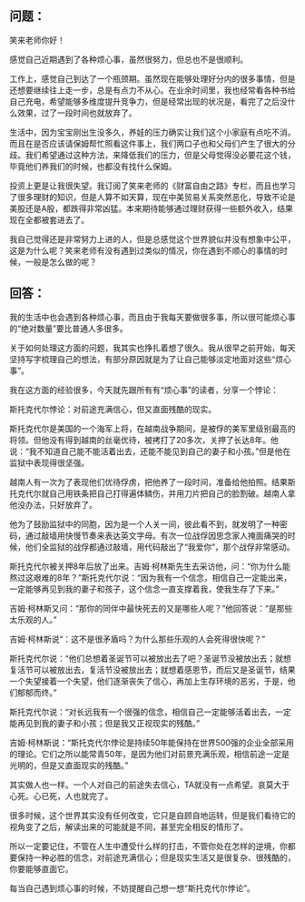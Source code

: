 ## 问题： 

笑来老师你好！

感觉自己近期遇到了各种烦心事，虽然很努力，但总也不是很顺利。

工作上，感觉自己到达了一个瓶颈期。虽然现在能够处理好分内的很多事情，但是还想要继续往上走一步，总是有点力不从心。在业余时间里，我也经常看各种书给自己充电，希望能够多维度提升竞争力，但是经常出现的状况是，看完了之后没什么效果，过了一段时间也就放弃了。

生活中，因为宝宝刚出生没多久，养娃的压力确实让我们这个小家庭有点吃不消。而且在是否应该请保姆帮忙照看这件事上，我们两口子也和父母们产生了很大的分歧。我们希望通过这种方法，来降低我们的压力，但是父母觉得没必要花这个钱，毕竟他们养我们的时候，也都没有找什么保姆。

投资上更是让我很失望。我订阅了笑来老师的《财富自由之路》专栏，而且也学习了很多理财的知识，但是人算不如天算，现在中美贸易关系突然恶化，导致不论是美股还是A股，都跌得非常凶猛。本来期待能够通过理财获得一些额外收入，结果现在全都被套进去了。

我自己觉得还是非常努力上进的人，但是总感觉这个世界貌似并没有想象中公平，这是为什么呢？笑来老师有没有遇到过类似的情况，你在遇到不顺心的事情的时候，一般是怎么做的呢？

## 回答： 

我的生活中也会遇到各种烦心事，而且由于我每天要做很多事，所以很可能烦心事的“绝对数量”要比普通人多很多。

关于如何处理这方面的问题，我其实也挣扎着想了很久。我从很早之前开始，每天坚持写字梳理自己的想法，有部分原因就是为了让自己能够淡定地面对这些“烦心事”。

我在这方面的经验很多，今天就先跟所有有“烦心事”的读者，分享一个悖论：

斯托克代尔悖论：对前途充满信心，但又直面残酷的现实。

斯托克代尔是美国的一个海军上将，在越南战争期间，是被俘的美军里级别最高的将领。但他没有得到越南的丝毫优待，被拷打了20多次，关押了长达8年。他说：“我不知道自己能不能活着出去，还能不能见到自己的妻子和小孩。”但是他在监狱中表现得很坚强。

越南人有一次为了表现他们优待俘虏，把他养了一段时间，准备给他拍照。结果斯托克代尔就自己用铁条把自己打得遍体鳞伤，并用刀片把自己的脸割破。越南人拿他没办法，只好放弃了。

他为了鼓励监狱中的同胞，因为是一个人关一间，彼此看不到，就发明了一种密码，通过敲墙用快慢节奏来表达英文字母。有次一位战俘因思念家人掩面痛哭的时候，他们全监狱的战俘都通过敲墙，用代码敲出了“我爱你”，那个战俘非常感动。

斯托克代尔被关押8年后放了出来。吉姆·柯林斯先生去采访他，问：“你为什么能熬过这艰难的8年？”斯托克代尔说：“因为我有一个信念，相信自己一定能出来，一定能够再见到我的妻子和孩子，这个信念一直支撑着我，使我生存了下来。”

吉姆·柯林斯又问：“那你的同伴中最快死去的又是哪些人呢？”他回答说：“是那些太乐观的人。”

吉姆·柯林斯说“：这不是很矛盾吗？为什么那些乐观的人会死得很快呢？”

斯托克代尔说：“他们总想着圣诞节可以被放出去了吧？圣诞节没被放出去；就想复活节可以被放出去，复活节没被放出去；就想着感恩节，而后又是圣诞节，结果一个失望接着一个失望，他们逐渐丧失了信心，再加上生存环境的恶劣，于是，他们郁郁而终。”

斯托克代尔说：“对长远我有一个很强的信念，相信自己一定能够活着出去，一定能再见到我的妻子和小孩；但是我又正视现实的残酷。”

吉姆·柯林斯说：“斯托克代尔悖论是持续50年能保持在世界500强的企业全部采用的理论。它们之所以能常青50年，是因为他们对前景充满乐观，相信前途一定是光明的，但是又直面现实的残酷。”

其实做人也一样。一个人对自己的前途失去信心，TA就没有一点希望。哀莫大于心死。心已死，人也就完了。

很多时候，这个世界其实没有任何改变，它只是自顾自地运转，但是我们看待它的视角变了之后，解读出来的可能就是不同，甚至完全相反的情形了。

所以一定要记住，不管在人生中遭受什么样的打击，不管你处在怎样的逆境，你都要保持一种必胜的信念，对前途充满信心；但是现实生活又是很复杂、很残酷的，你要能够直面它。

每当自己遇到烦心事的时候，不妨提醒自己想一想“斯托克代尔悖论”。